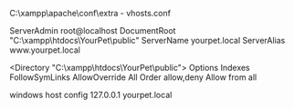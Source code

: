 
C:\xampp\apache\conf\extra - vhosts.conf

<VirtualHost yourpet.local:80>
	ServerAdmin root@localhost
	DocumentRoot "C:\xampp\htdocs\YourPet\public"
	ServerName yourpet.local
	ServerAlias www.yourpet.local
  
  <Directory "C:\xampp\htdocs\YourPet\public">
		Options Indexes FollowSymLinks 
		AllowOverride All
		Order allow,deny
		Allow from all
   </Directory>
   
</VirtualHost>


windows host config
127.0.0.1	yourpet.local